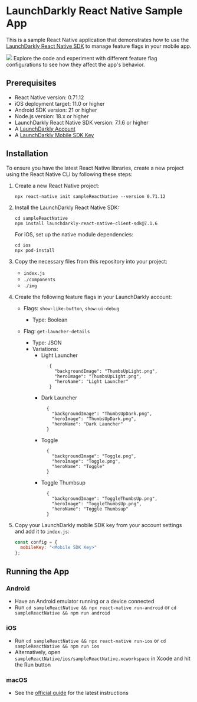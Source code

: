 # LaunchDarkly React Native Sample App

This is a sample React Native application that demonstrates how to use the [LaunchDarkly React Native SDK](https://docs.launchdarkly.com/sdk/client-side/react/react-native) to manage feature flags in your mobile app.

![](./img/rn-demo.gif)
Explore the code and experiment with different feature flag configurations to see how they affect the app's behavior.

## Prerequisites

- React Native version: 0.71.12
- iOS deployment target: 11.0 or higher
- Android SDK version: 21 or higher
- Node.js version: 18.x or higher
- LaunchDarkly React Native SDK version: 7.1.6 or higher
- A [LaunchDarkly Account](https://launchdarkly.com/start-trial/)
- A [LaunchDarkly Mobile SDK Key](https://docs.launchdarkly.com/sdk/concepts/client-side-server-side#keys?q=react%20nati)

## Installation
To ensure you have the latest React Native libraries, create a new project using the React Native CLI by following these steps:


1. Create a new React Native project:
   ```
   npx react-native init sampleReactNative --version 0.71.12
   ```

2. Install the LaunchDarkly React Native SDK:
   ```
   cd sampleReactNative
   npm install launchdarkly-react-native-client-sdk@7.1.6
   ```

   For iOS, set up the native module dependencies:
   ```
   cd ios
   npx pod-install
   ```

3. Copy the necessary files from this repository into your project:
   - `index.js`
   - `./components`
   - `./img`

4. Create the following feature flags in your LaunchDarkly account:
   - Flags: `show-like-button`, `show-ui-debug`
     - Type: Boolean

   - Flag: `get-launcher-details` 
     - Type: JSON
     - Variations:
       - Light Launcher
         ```
            {
              "backgroundImage": "ThumbsUpLight.png",
              "heroImage": "ThumbsUpLight.png",
              "heroName": "Light Launcher"
            }
          ```
       - Dark Launcher
          ```
            {
              "backgroundImage": "ThumbsUpDark.png",
              "heroImage": "ThumbsUpDark.png",
              "heroName": "Dark Launcher"
            }
          ```
       - Toggle
          ```
            {
              "backgroundImage": "Toggle.png",
              "heroImage": "Toggle.png",
              "heroName": "Toggle"
            }
          ``` 
       - Toggle Thumbsup
          ``` 
            {
              "backgroundImage": "ToggleThumbsUp.png",
              "heroImage": "ToggleThumbsUp.png",
              "heroName": "Toggle Thumbsup"
            }
          ``` 

5. Copy your LaunchDarkly mobile SDK key from your account settings and add it to `index.js`:
   ```javascript
   const config = {
     mobileKey: "<Mobile SDK Key>"
   };
   ```

## Running the App

### Android
- Have an Android emulator running or a device connected
- Run `cd sampleReactNative && npx react-native run-android` or `cd sampleReactNative && npm run android`

### iOS
- Run `cd sampleReactNative && npx react-native run-ios` or `cd sampleReactNative && npm run ios`
- Alternatively, open `sampleReactNative/ios/sampleReactNative.xcworkspace` in Xcode and hit the Run button

### macOS
- See the [official guide](https://aka.ms/ReactNativeGuideMacOS) for the latest instructions



